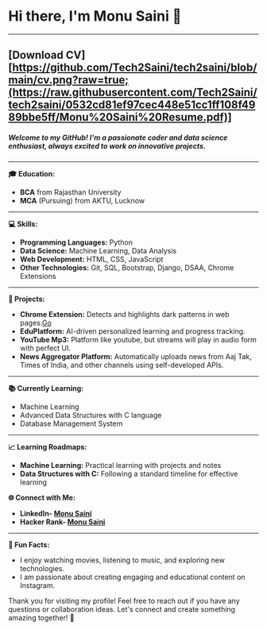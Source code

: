 # Hi there, I'm Monu Saini 👋
---
[Download CV][https://github.com/Tech2Saini/tech2saini/blob/main/cv.png?raw=true;(https://raw.githubusercontent.com/Tech2Saini/tech2saini/0532cd81ef97cec448e51cc1ff108f4989bbe5ff/Monu%20Saini%20Resume.pdf)]
---
##### Welcome to my GitHub! I'm a passionate coder and data science enthusiast, always excited to work on innovative projects.

---

**🎓 Education:**
- **BCA** from Rajasthan University
- **MCA** (Pursuing) from AKTU, Lucknow
---

**💻 Skills:**
- **Programming Languages:** Python
- **Data Science:** Machine Learning, Data Analysis
- **Web Development:** HTML, CSS, JavaScript
- **Other Technologies:** Git, SQL, Bootstrap, Django, DSAA, Chrome Extensions
---

**🚀 Projects:**
- **Chrome Extension:** Detects and highlights dark patterns in web pages.[Go](https://projectksecure.blogspot.com/)
- **EduPlatform:** AI-driven personalized learning and progress tracking.
- **YouTube Mp3:** Platform like youtube, but streams will play in audio form with perfect UI. 
- **News Aggregator Platform:** Automatically uploads news from Aaj Tak, Times of India, and other channels using self-developed APIs.
---

**📚 Currently Learning:**
- Machine Learning
- Advanced Data Structures with C language
- Database Management System
---

**📈 Learning Roadmaps:**
- **Machine Learning:** Practical learning with projects and notes
- **Data Structures with C:** Following a standard timeline for effective learning

**🌐 Connect with Me:**
- **LinkedIn- [Monu Saini](https://www.linkedin.com/in/monupydev)**
- **Hacker Rank- [Monu Saini](https://www.hackerrank.com/profile/tech2saini)**

---



**🌟 Fun Facts:**
- I enjoy watching movies, listening to music, and exploring new technologies.
- I am passionate about creating engaging and educational content on Instagram.

Thank you for visiting my profile! Feel free to reach out if you have any questions or collaboration ideas. Let's connect and create something amazing together! 🚀
